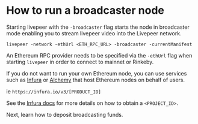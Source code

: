 # How to run a broadcaster node

Starting livepeer with the `-broadcaster` flag starts the node in broadcaster mode
enabling you to stream livepeer video into the Livepeer network.

`livepeer -network -ethUrl <ETH_RPC_URL> -broadcaster -currentManifest`

An Ethereum RPC provider needs to be specified via the `-ethUrl` flag when
starting `livepeer` in order to connect to mainnet or Rinkeby.

If you do not want to run your own Ethereum node, you can use services such as
[Infura](https://infura.io/) or [Alchemy](https://alchemyapi.io/) that host
Ethereum nodes on behalf of users.

ie `https://infura.io/v3/[PRODUCT_ID]`

See the [Infura docs](https://infura.io/docs/gettingStarted/makeRequests.md) for
more details on how to obtain a `<PROJECT_ID>`.

Next, learn how to deposit broadcasting funds.
